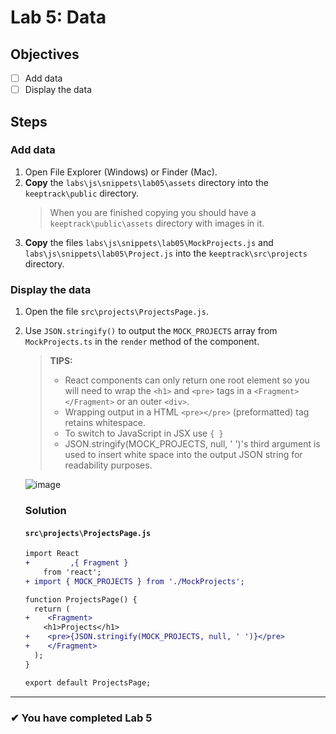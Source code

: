 # Lab 5: Data

## Objectives

- [ ] Add data
- [ ] Display the data

## Steps

### Add data

1. Open File Explorer (Windows) or Finder (Mac).
1. **Copy** the `labs\js\snippets\lab05\assets` directory into the `keeptrack\public` directory.
   > When you are finished copying you should have a `keeptrack\public\assets` directory with images in it.
1. **Copy** the files `labs\js\snippets\lab05\MockProjects.js` and `labs\js\snippets\lab05\Project.js` into the `keeptrack\src\projects` directory.

### Display the data

1. Open the file `src\projects\ProjectsPage.js`.
2. Use `JSON.stringify()` to output the `MOCK_PROJECTS` array from `MockProjects.ts` in the `render` method of the component.
   > **TIPS:**
   >
   > - React components can only return one root element so you will need to wrap the `<h1>` and `<pre>` tags in a `<Fragment></Fragment>` or an outer `<div>`.
   > - Wrapping output in a HTML `<pre></pre>` (preformatted) tag retains whitespace.
   > - To switch to JavaScript in JSX use `{ }`
   > - JSON.stringify(MOCK_PROJECTS, null, ' ')'s third argument is used to insert white space into the output JSON string for readability purposes.


    ![image](https://user-images.githubusercontent.com/1474579/64889510-85efa380-d63b-11e9-8dc5-86f6dce8cec2.png)

    ### Solution
    #### `src\projects\ProjectsPage.js`

    ```diff
    import React
    +         ,{ Fragment }
        from 'react';
    + import { MOCK_PROJECTS } from './MockProjects';

    function ProjectsPage() {
      return (
    +    <Fragment>
        <h1>Projects</h1>
    +    <pre>{JSON.stringify(MOCK_PROJECTS, null, ' ')}</pre>
    +    </Fragment>
      );
    }

    export default ProjectsPage;
    ```

---

### &#10004; You have completed Lab 5
